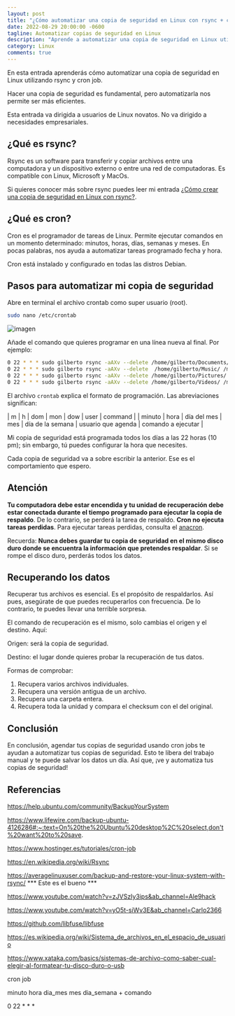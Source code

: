 ```yaml
---
layout: post
title: "¿Cómo automatizar una copia de seguridad en Linux con rsync + cron?"
date: 2022-08-29 20:00:00 -0600
tagline: Automatizar copias de seguridad en Linux
description: "Aprende a automatizar una copia de seguridad en Linux utilizando rsync + cron"
category: Linux
comments: true
---
```


En esta entrada aprenderás cómo automatizar una copia de seguridad en Linux utilizando rsync y cron job.  

Hacer una copia de seguridad es fundamental, pero automatizarla nos permite ser más eficientes.  

Esta entrada va dirigida a usuarios de Linux novatos. No va dirigido a necesidades empresariales.  

## ¿Qué es rsync?

Rsync es un software para transferir y copiar archivos entre una computadora y un dispositivo externo o entre una red de computadoras. Es compatible con Linux, Microsoft y MacOs.  

Si quieres conocer más sobre rsync puedes leer mi entrada [¿Cómo crear una copia de seguridad en Linux con rsync?]().  

## ¿Qué es cron?  

Cron es el programador de tareas de Linux. Permite ejecutar comandos en un momento determinado: minutos, horas, días, semanas y meses. En pocas palabras, nos ayuda a automatizar tareas programado fecha y hora.  

Cron está instalado y configurado en todas las distros Debian.

## Pasos para automatizar mi copia de seguridad

Abre en terminal el archivo crontab como super usuario (root).

```bash
sudo nano /etc/crontab
```
![imagen]()

Añade el comando que quieres programar en una línea nueva al final. Por ejemplo:

```bash
0 22 * * * sudo gilberto rsync -aAXv --delete /home/gilberto/Documents/ /media/gilberto/Elements/@UbuntuBackup/Documents/
0 22 * * * sudo gilberto rsync -aAXv --delete  /home/gilberto/Music/ /media/gilberto/Elements/@UbuntuBackup/Music/
0 22 * * * sudo gilberto rsync -aAXv --delete /home/gilberto/Pictures/ /media/gilberto/Elements/@UbuntuBackup/Pictures/
0 22 * * * sudo gilberto rsync -aAXv --delete /home/gilberto/Videos/ /media/gilberto/Elements/@UbuntuBackup/Videos/
```

El archivo `crontab` explica el formato de programación. Las abreviaciones significan:

| m | h | dom | mon | dow | user | command |
| minuto | hora | día del mes | mes | día de la semana | usuario que agenda | comando a ejecutar |

Mi copia de seguridad está programada todos los días a las 22 horas (10 pm); sin embargo, tú puedes configurar la hora que necesites.  

Cada copia de seguridad va a sobre escribir la anterior. Ese es el comportamiento que espero.  

## Atención  

**Tu computadora debe estar encendida y tu unidad de recuperación debe estar conectada durante el tiempo programado para ejecutar la copia de respaldo**. De lo contrario, se perderá la tarea de respaldo. **Cron no ejecuta tareas perdidas**. Para ejecutar tareas perdidas, consulta el [anacron](https://linux.die.net/man/8/anacron).

Recuerda: **Nunca debes guardar tu copia de seguridad en el mismo disco duro donde se encuentra la información que pretendes respaldar**. Si se rompe el disco duro, perderás todos los datos.  

## Recuperando los datos  

Recuperar tus archivos es esencial. Es el propósito de respaldarlos. Así pues, asegúrate de que puedes recuperarlos con frecuencia. De lo contrario, te puedes llevar una terrible sorpresa.  

El comando de recuperación es el mismo, solo cambias el origen y el destino.  Aquí:  

Origen: será la copia de seguridad.  

Destino: el lugar donde quieres probar la recuperación de tus datos.

Formas de comprobar:

1. Recupera varios archivos individuales.
2. Recupera una versión antigua de un archivo.
3. Recupera una carpeta entera.
4. Recupera toda la unidad y compara el checksum con el del original.

## Conclusión  

En conclusión, agendar tus copias de seguridad usando cron jobs te ayudan a automatizar tus copias de seguridad. Esto te libera del trabajo manual y te puede salvar los datos un día. Así que, ¡ve y automatiza tus copias de seguridad!

## Referencias  

https://help.ubuntu.com/community/BackupYourSystem  

https://www.lifewire.com/backup-ubuntu-4126286#:~:text=On%20the%20Ubuntu%20desktop%2C%20select,don't%20want%20to%20save.  

https://www.hostinger.es/tutoriales/cron-job  

https://en.wikipedia.org/wiki/Rsync  

https://averagelinuxuser.com/backup-and-restore-your-linux-system-with-rsync/  *** Este es el bueno ***

https://www.youtube.com/watch?v=zJVSzIy3ips&ab_channel=Ale9hack  

https://www.youtube.com/watch?v=yO5t-siWv3E&ab_channel=Carlo2366  

https://github.com/libfuse/libfuse

https://es.wikipedia.org/wiki/Sistema_de_archivos_en_el_espacio_de_usuario

https://www.xataka.com/basics/sistemas-de-archivo-como-saber-cual-elegir-al-formatear-tu-disco-duro-o-usb

cron job

minuto hora dia_mes mes dia_semana + comando

0 22 * * * 

